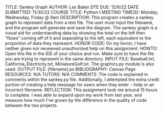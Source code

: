 TITLE: Sankey Graph
AUTHOR: Lex Baker
DTE DUE: 12/6/22
DATE SUBMITTED: 11/30/22
COURSE TITLE: Python I
MEETING TIME(S): Monday, Wednesday, Friday @ 9am
DESCRIPTION: This program creates a sankey graph to represent data from a text file. The user must input the filename, and the program will generate and save the diagram. The sankey graph is a visual aid for understanding data by showing the total on the left then "flows" coming off of it and seperating to the left, each equivalent to the proportion of data they represent.
HONOR CODE: On my honor, I have neither given nor receieved unauthorized help on this assignment. <Lex Baker>
HOWTO: Open this file in the IDE of your choice and run. Make sure to have the file you are trying to represent in the same directory.
INPUT FILE: Baseball.txt, California_Electricity.txt, MiniatureGolf.txt. The graphics.py module is also used.
OUTPUT FILE: [filename].ps
BIBLIOGRAPHY: Canvas Page
RESOURCES: N/A
TUTORS: N/A
COMMENTS: The code is explained in comments within the sankey.py file. Additionally, I attempted the extra credit portion of creating a help message for users when they enter --help or an incorrect filename.
REFLECTION: This assignment took me around 15 hours to complete. I was able to expand upon my work from last year, and measure how much I've grown by the difference in the quality of code between the two projects.